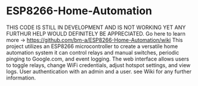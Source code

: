 # ESP8266-Home-Automation
THIS CODE IS STILL IN DEVELOPMENT AND IS NOT WORKING YET ANY FURTHUR HELP WOULD DEFINITELY BE APPRECIATED.
Go here to learn more -> https://github.com/bm-a/ESP8266-Home-Automation/wiki
This project utilizes an ESP8266 microcontroller to create a versatile home automation system it can control relays and manual switches, periodic pinging to Google.com, and event logging. The web interface allows users to toggle relays, change WiFi credentials, adjust hotspot settings, and view logs. User authentication with an admin and a user.
see Wiki for any further information.
